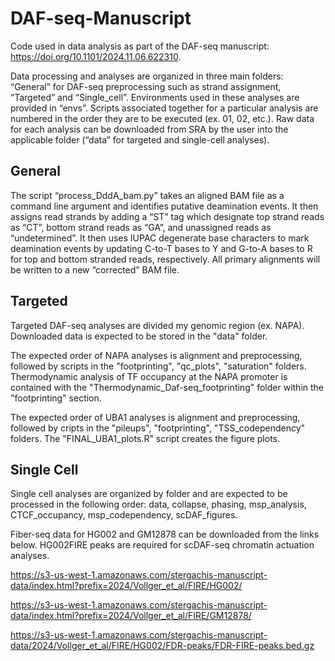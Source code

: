 # DAF-seq-Manuscript

Code used in data analysis as part of the DAF-seq manuscript: https://doi.org/10.1101/2024.11.06.622310.

Data processing and analyses are organized in three main folders: “General” for DAF-seq preprocessing such as strand assignment, “Targeted” and “Single_cell”. Environments used in these analyses are provided in “envs”. Scripts associated together for a particular analysis are numbered in the order they are to be executed (ex. 01, 02, etc.). Raw data for each analysis can be downloaded from SRA by the user into the applicable folder (“data” for targeted and single-cell analyses).

## General
The script “process_DddA_bam.py” takes an aligned BAM file as a command line argument and identifies putative deamination events. It then assigns read strands by adding a “ST” tag which designate top strand reads as “CT”, bottom strand reads as “GA”, and unassigned reads as “undetermined”. It then uses IUPAC degenerate base characters to mark deamination events by updating C-to-T bases to Y and G-to-A bases to R for top and bottom stranded reads, respectively. All primary alignments will be written to a new “corrected” BAM file.


## Targeted
Targeted DAF-seq analyses are divided my genomic region (ex. NAPA). Downloaded data is expected to be stored in the "data" folder.

The expected order of NAPA analyses is alignment and preprocessing, followed by scripts in the "footprinting", "qc_plots", "saturation" folders. Thermodynamic analysis of TF occupancy at the NAPA promoter is contained with the "Thermodynamic_Daf-seq_footprinting" folder within the "footprinting" section.

The expected order of UBA1 analyses is alignment and preprocessing, followed by cripts in the "pileups", "footprinting", "TSS_codependency" folders. The "FINAL_UBA1_plots.R" script creates the figure plots.


## Single Cell
Single cell analyses are organized by folder and are expected to be processed in the following order: data, collapse, phasing, msp_analysis, CTCF_occupancy, msp_codependency, scDAF_figures.

Fiber-seq data for HG002 and GM12878 can be downloaded from the links below. HG002FIRE peaks are required for scDAF-seq chromatin actuation analyses.

https://s3-us-west-1.amazonaws.com/stergachis-manuscript-data/index.html?prefix=2024/Vollger_et_al/FIRE/HG002/

https://s3-us-west-1.amazonaws.com/stergachis-manuscript-data/index.html?prefix=2024/Vollger_et_al/FIRE/GM12878/

https://s3-us-west-1.amazonaws.com/stergachis-manuscript-data/2024/Vollger_et_al/FIRE/HG002/FDR-peaks/FDR-FIRE-peaks.bed.gz


